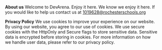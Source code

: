 **About us**
Welcome to DevArena.
Enjoy it here.
We know we enjoy it here.
If you would like to help us contact us at
1019628@rochesterschools.org

**Privacy Policy**
We use cookies to improve your experience on our website. By using our website, you agree to our use of cookies. We use secure cookies with the HttpOnly and Secure flags to store sensitive data. Sensitive data is encrypted before storing in cookies. For more information on how we handle user data, please refer to our privacy policy.
